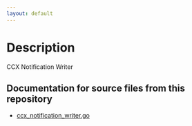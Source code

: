 ```yaml
---
layout: default
---
```

# Description

CCX Notification Writer

## Documentation for source files from this repository

* [ccx_notification_writer.go](./packages/ccx_notification_writer.html)
